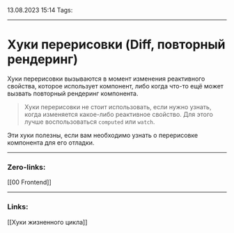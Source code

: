13.08.2023 15:14
Tags:

---
# Хуки перерисовки (Diff, повторный рендеринг)
Хуки перерисовки вызываются в момент изменения реактивного свойства, которое использует компонент, либо когда что-то ещё может вызвать повторный рендеринг компонента.

> Хуки перерисовки не стоит использовать, если нужно узнать, когда изменяется какое-либо реактивное свойство. Для этого лучше воспользоваться `computed` или `watch`.

Эти хуки полезны, если вам необходимо узнать о перерисовке компонента для его отладки.

---
### Zero-links:
[[00 Frontend]]

---
### Links:
[[Хуки жизненного цикла]]